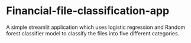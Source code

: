 # Financial-file-classification-app
A simple streamlit application which uses logistic regression and Random forest classifier model to classify the files into five different categories.
